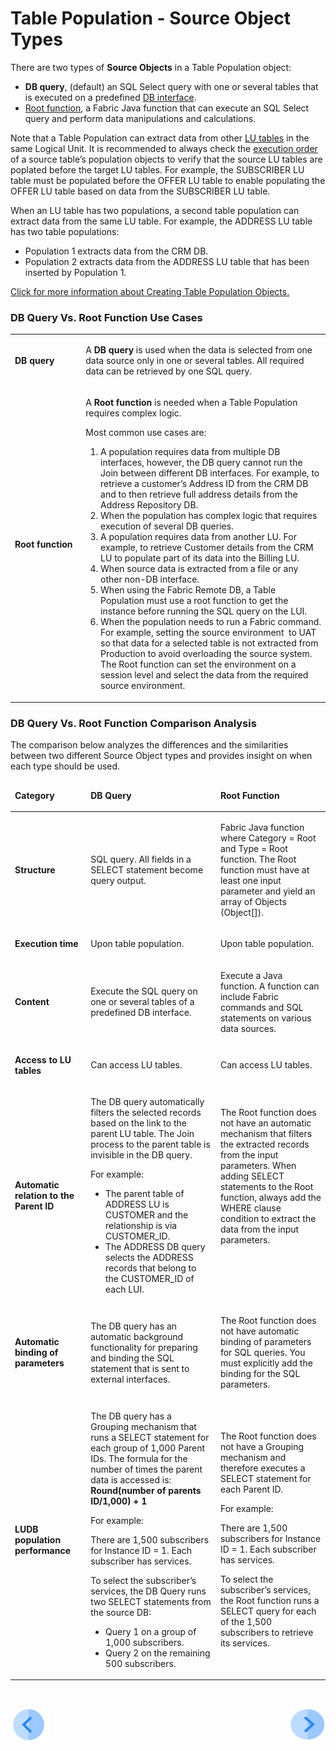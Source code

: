 # Table Population - Source Object Types

There are two types of **Source Objects** in a Table Population object:
*	**DB query**, (default) an SQL Select query with one or several tables that is executed on a predefined [DB interface](/articles/05_DB_interfaces/03_DB_interfaces_overview.md). 
*	[Root function](/articles/07_table_population/11_1_creating_or_editing_a_root_function.md), a Fabric Java function that can execute an SQL Select query and perform data manipulations and calculations.

Note that a Table Population can extract data from other [LU tables](/articles/06_LU_tables/01_LU_tables_overview.md)  in the same Logical Unit. It is recommended to always check the [execution order](/articles/07_table_population/13_LU_table_population_execution_order.md) of a source table’s population objects to verify that the source LU tables are poplated before the target LU tables. For example, the SUBSCRIBER LU table must be populated before the OFFER LU table to enable populating the OFFER LU table based on data from the SUBSCRIBER LU table.

When an LU table has two populations, a second table population can extract data from the same LU table. For example, the ADDRESS LU table has two table populations:
*	Population 1 extracts data from the CRM DB.
*	Population 2 extracts data from the ADDRESS LU table that has been inserted by Population 1.

[Click for more information about Creating Table Population Objects.](/articles/07_table_population/03_creating_a_new_table_population.md)

### DB Query Vs. Root Function Use Cases

<table width="606">
<tbody>
<tr>
<td width="150pxl">
<p><strong>DB query</strong></p>
</td>
<td width="700pxl">
<p>A <strong>DB query</strong> is used when the data is selected from one data source only in one or several tables. All required data can be retrieved by one SQL query.</p>
</td>
</tr>
<tr>
<td width="95">
<p><strong>Root function</strong></p>
</td>
<td width="511">
<p>A <strong>Root function</strong> is needed when a Table Population requires complex logic.</p>
<p>Most common use cases are:</p>
<ol>
<li>A population requires data from multiple DB interfaces, however, the DB query cannot run the Join between different DB interfaces. For example, to retrieve a customer&rsquo;s Address ID from the CRM DB and to then retrieve full address details from the Address Repository DB.</li>
<li>When the population has complex logic that requires execution of several DB queries.</li>
<li>A population requires data from another LU. For example, to retrieve Customer details from the CRM LU to populate part of its data into the Billing LU.</li>
<li>When source data is extracted from a file or any other non-DB interface.</li>
<li>When using the Fabric Remote DB, a Table Population must use a root function to get the instance before running the SQL query on the LUI.</li>
<li>When the population needs to run a Fabric command. For example, setting the source environment&nbsp; to UAT so that data for a selected table is not extracted from Production to avoid overloading the source system. The Root function can set the environment on a session level and select the data from the required source environment.</li>
</ol>
</td>
</tr>
</tbody>
</table>


### DB Query Vs. Root Function Comparison Analysis

The comparison below analyzes the differences and the similarities between two different Source Object types and provides insight on when each type should be used.


<table>
<thead>
<tr>
<td width="150pxl">
<p><strong>Category</strong></p>
</td>
<td width="350pxl">
<p><strong>DB Query</strong></p>
</td>
<td width="350pxl">
<p><strong>Root Function</strong></p>
</td>
</tr>
</thead>
<tbody>
<tr>
<td width="95">
<p><strong>Structure</strong></p>
</td>
<td width="259">
<p>SQL query. All fields in a SELECT statement become query output.</p>
</td>
<td width="251">
<p>Fabric Java function where Category = Root and Type = Root function. The Root function must have at least one input parameter and yield an array of Objects (Object[]).</p>
</td>
</tr>
<tr>
<td width="95">
<p><strong>Execution time</strong></p>
</td>
<td width="259">
<p>Upon table population.</p>
</td>
<td width="251">
<p>Upon table population.</p>
</td>
</tr>
<tr>
<td width="95">
<p><strong>Content</strong></p>
</td>
<td width="259">
<p>Execute the SQL query on one or several tables of a predefined DB interface.</p>
</td>
<td width="251">
<p>Execute a Java function. A function can include Fabric commands and SQL statements on various data sources.</p>
</td>
</tr>
<tr>
<td width="95">
<p><strong>Access to LU tables</strong></p>
</td>
<td width="259">
<p>Can access LU tables.</p> 
</td>
<td width="251">
<p>Can access LU tables.</p>
</td>
</tr>
<tr>
<td width="95">
<p><strong>Automatic relation to the Parent ID</strong></p>
</td>
<td width="259">
<p>The DB query automatically filters the selected records based on the link to the parent LU table. The Join process to the parent table is invisible in the DB query.</p>
<p>For example:</p>
  <ul>
<li>The parent table of ADDRESS LU is CUSTOMER and the relationship is via CUSTOMER_ID.</li>
<li>The ADDRESS DB query selects the ADDRESS records that belong to the CUSTOMER_ID of each LUI.</li>
  </ul>
</td>
<td width="251">
<p>The Root function does not have an automatic mechanism that filters the extracted records from the input parameters. When adding SELECT statements to the Root function, always add the WHERE clause condition to extract the data from the input parameters.</p>
<p>&nbsp;</p>
<p>&nbsp;</p>
</td>
</tr>
<tr>
<td width="95">
<p><strong>Automatic binding of parameters</strong></p>
</td>
<td width="259">
<p>The DB query has an automatic background functionality for preparing and binding the SQL statement that is sent to external interfaces.</p>
</td>
<td width="251">
<p>The Root function does not have automatic binding of parameters for SQL queries. You must explicitly add the binding for the SQL parameters.</p>
</td>
</tr>
<tr>
<td width="95">
<p><strong>LUDB population performance</strong></p>
</td>
<td width="259">
<p>The DB query has a Grouping mechanism that runs a SELECT statement for each group of 1,000 Parent IDs. The formula for the number of times the parent data is accessed is: <strong>Round(number of parents ID/1,000) + 1</strong></p>
<p>For example:</p>
<p>There are 1,500 subscribers for Instance ID = 1. Each subscriber has services.</p>
<p>To select the subscriber&rsquo;s services, the DB Query runs two SELECT statements from the source DB:</p>
  <ul>
<li>Query 1 on a group of 1,000 subscribers.</li>
<li>Query 2 on the remaining 500 subscribers.</li>
  </ul>
</td>
<td width="251">
<p>The Root function does not have a Grouping mechanism and therefore executes a SELECT statement for each Parent ID.</p>
<p>For example: </p>
<p>There are 1,500 subscribers for Instance ID = 1. Each subscriber has services.</p>
<p>To select the subscriber&rsquo;s services, the Root function runs a SELECT query for each of the 1,500 subscribers to retrieve its services.</p>
</td>
</tr>
</tbody>
</table>
<p>&nbsp;</p>


[![Previous](/articles/images/Previous.png)](/articles/07_table_population/01_table_population_overview.md)[<img align="right" width="60" height="54" src="/articles/images/Next.png">](/articles/07_table_population/03_creating_a_new_table_population.md)

